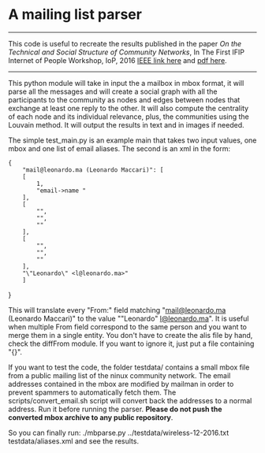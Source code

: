 # A mailing list parser
---
This code is useful to recreate the results published in the paper *On the Technical and Social Structure of Community Networks*, In The First IFIP Internet of People Workshop, IoP, 2016 [IEEE link here](http://ieeexplore.ieee.org/document/7497253/) and [pdf here](https://ans.disi.unitn.it/users/maccari/assets/files/bibliography/IoP2016.pdf).

---

This python module will take in input the a mailbox in mbox format, it will parse all the messages and will create a social graph with all the participants to the community as nodes and edges between nodes that exchange at least one reply to the other. It will also compute
the centrality of each node and its individual relevance, plus, the communities using the Louvain method. It will output the results in text and in images if needed.

The simple test_main.py is an example main that takes two input values, one mbox and one list of email aliases. The second is an xml in the form:

    {
        "mail@leonardo.ma (Leonardo Maccari)": [
        [
            1,
            "email->name "
        ],
        [
            "",
            "",
            ""
        ],
        [
            "",
            "",
            ""
        ],
        "\"Leonardo\" <l@leonardo.ma>"
        ]
}

This will translate every "From:" field matching "mail@leonardo.ma (Leonardo Maccari)" to the value "\"Leonardo\" <l@leonardo.ma>". It is useful when multiple From field correspond to the same person and you want to merge them in a single entity. You don't have to create the alis file by hand, check the diffFrom module. If you want to ignore it, just put a file containing "{}".

If you want to test the code, the folder testdata/ contains a small mbox file from a public mailing list of the ninux community network. The email addresses contained in the mbox are modified by mailman in order to prevent spammers to automatically fetch them. The scripts/convert_email.sh script will convert back the addresses to a normal address. Run it before running the parser. **Please do not push the converted mbox archive to any public repository**.

So you can finally run:
    ./mbparse.py ../testdata/wireless-12-2016.txt testdata/aliases.xml and see the results.
 